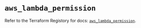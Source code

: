 # `aws_lambda_permission`

Refer to the Terraform Registory for docs: [`aws_lambda_permission`](https://registry.terraform.io/providers/hashicorp/aws/5.15.0/docs/resources/lambda_permission).
